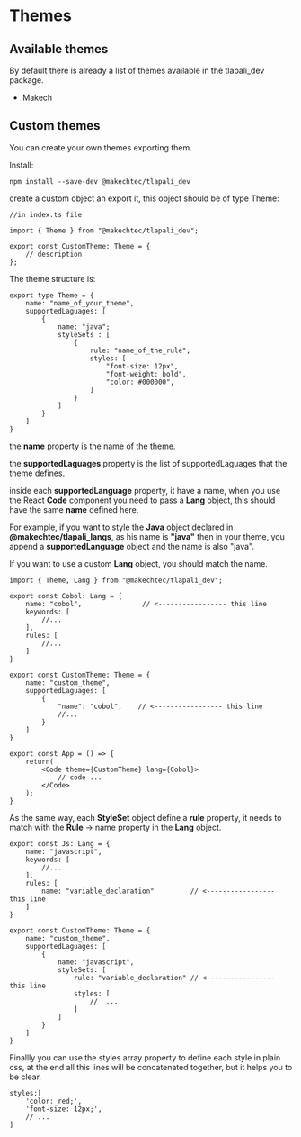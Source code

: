 # Themes #

## Available themes ##

By default there is already a list of themes available in the tlapali_dev package.

- Makech

## Custom themes ##

You can create your own themes exporting them.

Install:

    npm install --save-dev @makechtec/tlapali_dev

create a custom object an export it, this object should be of type Theme:

    //in index.ts file

    import { Theme } from "@makechtec/tlapali_dev";

    export const CustomTheme: Theme = {
        // description
    };

The theme structure is:

    export type Theme = {
        name: "name_of_your_theme",
        supportedLaguages: [
            {
                name: "java";
                styleSets : [
                    {
                        rule: "name_of_the_rule";
                        styles: [
                            "font-size: 12px",
                            "font-weight: bold",
                            "color: #000000",
                        ]
                    }
                ]
            }
        ]
    }

the __name__ property is the name of the theme.

the __supportedLaguages__ property is the list of supportedLaguages that the theme defines.

inside each __supportedLanguage__ property, it have a name, when you use the React __Code__ component you need to
pass a __Lang__ object, this should have the same __name__ defined here.

For example, if you want to style the __Java__ object declared in __@makechtec/tlapali_langs__, as his name is __"java"__ then 
in your theme, you append a __supportedLanguage__ object and the name is also "java".

If you want to use a custom __Lang__ object, you should match the name.

    import { Theme, Lang } from "@makechtec/tlapali_dev";

    export const Cobol: Lang = {
        name: "cobol",               // <----------------- this line 
        keywords: [
            //...
        ],
        rules: [
            //...
        ]
    }

    export const CustomTheme: Theme = {
        name: "custom_theme",
        supportedLaguages: [
            {
                "name": "cobol",    // <----------------- this line 
                //...
            }
        ]
    }

    export const App = () => {
        return(
            <Code theme={CustomTheme} lang={Cobol}>
                // code ...
            </Code>
        );
    }

As the same way, each __StyleSet__ object define a __rule__ property, it needs to match with the __Rule__ -> name property in the __Lang__ object.

    export const Js: Lang = {
        name: "javascript",               
        keywords: [
            //...
        ],
        rules: [
            name: "variable_declaration"         // <----------------- this line 
        ]
    }

    export const CustomTheme: Theme = {
        name: "custom_theme",
        supportedLaguages: [
            {
                name: "javascript",    
                styleSets: [
                    rule: "variable_declaration" // <----------------- this line
                    styles: [
                        //  ...
                    ]
                ]
            }
        ]
    }

Finallly you can use the styles array property to define each style in plain css, at the end all this lines will be concatenated together, but it helps you to be clear.

    styles:[
        'color: red;',
        'font-size: 12px;',
        // ...
    ]